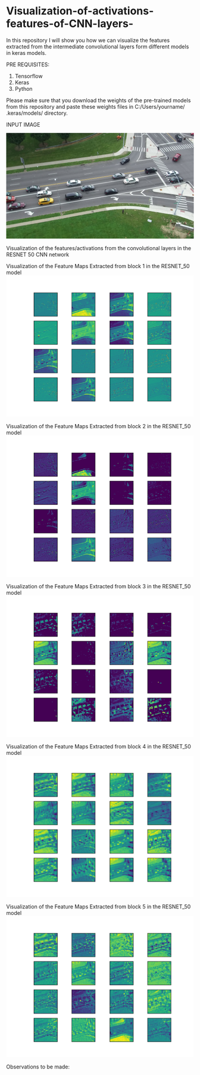 # Visualization-of-activations-features-of-CNN-layers-
In this repository I will show you how we can visualize the features extracted from the intermediate convolutional layers form different models in keras models.

PRE REQUISITES:
1. Tensorflow 
2. Keras
3. Python

Please make sure that you download the weights of the pre-trained models from this repository and paste these weights files in C:/Users/yourname/ .keras/models/ directory. 


INPUT IMAGE

![Input Image](https://github.com/anzy0621/Visualization-of-activations-features-of-CNN-layers-/blob/master/test_images/cars.jpg)

Visualization of the features/activations from the convolutional layers in the RESNET 50 CNN network

Visualization of the Feature Maps Extracted from block 1 in the RESNET_50 model
![Convolutional Block 1 features/activations](output_visualizations/resnet_50/resnet_conv_block_1_feature.png)

Visualization of the Feature Maps Extracted from block 2 in the RESNET_50 model
![Convolutional Block 2 features/activations](output_visualizations/resnet_50/resnet_conv_block_2_feature.png)

Visualization of the Feature Maps Extracted from block 3 in the RESNET_50 model
![Convolutional Block 3 features/activations](output_visualizations/resnet_50/resnet_conv_block_3_feature.png)

Visualization of the Feature Maps Extracted from block 4 in the RESNET_50 model
![Convolutional Block 4 features/activations](output_visualizations/resnet_50/resnet_conv_block_4_feature.png)

Visualization of the Feature Maps Extracted from block 5 in the RESNET_50 model
![Convolutional Block 5 features/activations](output_visualizations/resnet_50/resnet_conv_block_5_feature.png)

Observations to be made: 
